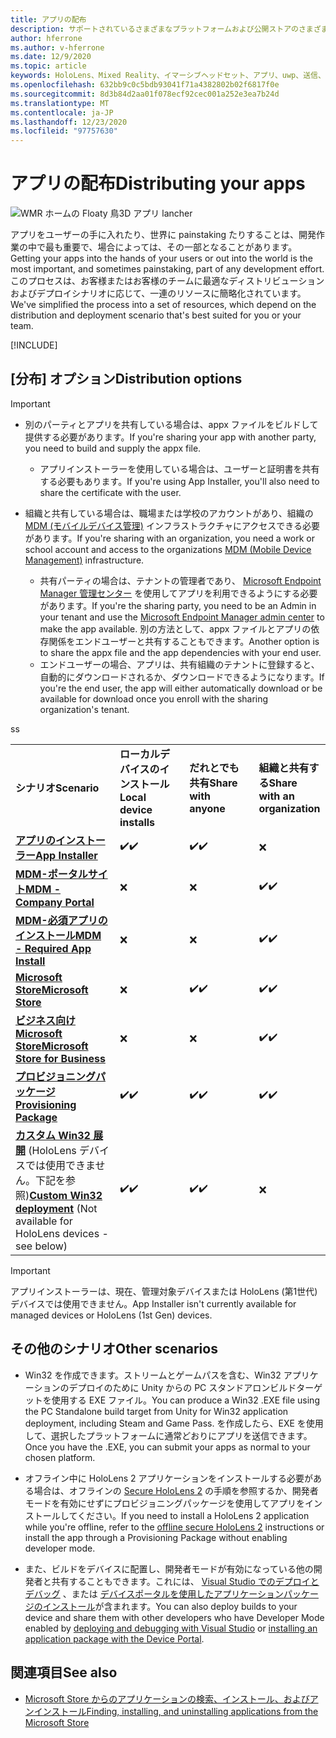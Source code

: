 ```yaml
---
title: アプリの配布
description: サポートされているさまざまなプラットフォームおよび公開ストアのさまざまなディストリビューションオプションの概要です。
author: hferrone
ms.author: v-hferrone
ms.date: 12/9/2020
ms.topic: article
keywords: HoloLens、Mixed Reality、イマーシブヘッドセット、アプリ、uwp、送信、送信、フィルター、メタデータ、システム要件、キーワード、wack、認定、パッケージ、appx、販売促進
ms.openlocfilehash: 632bb9c0c5bdb93041f71a4382802b02f6817f0e
ms.sourcegitcommit: 8d3b84d2aa01f078ecf92cec001a252e3ea7b24d
ms.translationtype: MT
ms.contentlocale: ja-JP
ms.lasthandoff: 12/23/2020
ms.locfileid: "97757630"
---
```

# <a name="distributing-your-apps"></a><span data-ttu-id="cf146-104">アプリの配布</span><span class="sxs-lookup"><span data-stu-id="cf146-104">Distributing your apps</span></span>

![WMR ホームの Floaty 鳥3D アプリ lancher](images/distribute-hero-image.png)

<span data-ttu-id="cf146-106">アプリをユーザーの手に入れたり、世界に painstaking たりすることは、開発作業の中で最も重要で、場合によっては、その一部となることがあります。</span><span class="sxs-lookup"><span data-stu-id="cf146-106">Getting your apps into the hands of your users or out into the world is the most important, and sometimes painstaking, part of any development effort.</span></span> <span data-ttu-id="cf146-107">このプロセスは、お客様またはお客様のチームに最適なディストリビューションおよびデプロイシナリオに応じて、一連のリソースに簡略化されています。</span><span class="sxs-lookup"><span data-stu-id="cf146-107">We've simplified the process into a set of resources, which depend on the distribution and deployment scenario that's best suited for you or your team.</span></span>

[!INCLUDE[](includes/before-submission.md)]

## <a name="distribution-options"></a><span data-ttu-id="cf146-108">[分布] オプション</span><span class="sxs-lookup"><span data-stu-id="cf146-108">Distribution options</span></span>

> [!IMPORTANT]
> * <span data-ttu-id="cf146-109">別のパーティとアプリを共有している場合は、appx ファイルをビルドして提供する必要があります。</span><span class="sxs-lookup"><span data-stu-id="cf146-109">If you're sharing your app with another party, you need to build and supply the appx file.</span></span> 
>     * <span data-ttu-id="cf146-110">アプリインストーラーを使用している場合は、ユーザーと証明書を共有する必要もあります。</span><span class="sxs-lookup"><span data-stu-id="cf146-110">If you're using App Installer, you'll also need to share the certificate with the user.</span></span>
> 
> * <span data-ttu-id="cf146-111">組織と共有している場合は、職場または学校のアカウントがあり、組織の [MDM (モバイルデバイス管理)](https://docs.microsoft.com/hololens/hololens-enroll-mdm) インフラストラクチャにアクセスできる必要があります。</span><span class="sxs-lookup"><span data-stu-id="cf146-111">If you're sharing with an organization, you need a work or school account and access to the organizations [MDM (Mobile Device Management)](https://docs.microsoft.com/hololens/hololens-enroll-mdm) infrastructure.</span></span>  
>    * <span data-ttu-id="cf146-112">共有パーティの場合は、テナントの管理者であり、 [Microsoft Endpoint Manager 管理センター](https://docs.microsoft.com/mem/intune/apps/apps-deploy) を使用してアプリを利用できるようにする必要があります。</span><span class="sxs-lookup"><span data-stu-id="cf146-112">If you're the sharing party, you need to be an Admin in your tenant and use the [Microsoft Endpoint Manager admin center](https://docs.microsoft.com/mem/intune/apps/apps-deploy) to make the app available.</span></span> <span data-ttu-id="cf146-113">別の方法として、appx ファイルとアプリの依存関係をエンドユーザーと共有することもできます。</span><span class="sxs-lookup"><span data-stu-id="cf146-113">Another option is to share the appx file and the app dependencies with your end user.</span></span>
>    * <span data-ttu-id="cf146-114">エンドユーザーの場合、アプリは、共有組織のテナントに登録すると、自動的にダウンロードされるか、ダウンロードできるようになります。</span><span class="sxs-lookup"><span data-stu-id="cf146-114">If you're the end user, the app will either automatically download or be available for download once you enroll with the sharing organization's tenant.</span></span> 

<table>
<colgroup>
    <col width="33%" />
    <col width="22%" />
    <col width="22%" />
    <col width="22%" />
</colgroup>
<tr>
    <td><span data-ttu-id="cf146-115"><strong>シナリオ</strong></span><span class="sxs-lookup"><span data-stu-id="cf146-115"><strong>Scenario</strong></span></span></td>
    <td><span data-ttu-id="cf146-116"><strong>ローカルデバイスのインストール</strong></span><span class="sxs-lookup"><span data-stu-id="cf146-116"><strong>Local device installs</strong></span></span></td>
    <td><span data-ttu-id="cf146-117"><strong>だれとでも共有</strong></span><span class="sxs-lookup"><span data-stu-id="cf146-117"><strong>Share with anyone</strong></span></span></td>
    <td><span data-ttu-id="cf146-118"><strong>組織と共有する</strong></span><span class="sxs-lookup"><span data-stu-id="cf146-118"><strong>Share with an organization</strong></span></span></td>
</tr>
<tr>
    <td><span data-ttu-id="cf146-119"><a href="https://docs.microsoft.com/hololens/app-deploy-app-installer"><strong>アプリのインストーラー</strong></span><span class="sxs-lookup"><span data-stu-id="cf146-119"><a href="https://docs.microsoft.com/hololens/app-deploy-app-installer"><strong>App Installer</strong></span></span></td>
    <td><span data-ttu-id="cf146-120">✔️</span><span class="sxs-lookup"><span data-stu-id="cf146-120">✔️</span></span></td>
    <td><span data-ttu-id="cf146-121">✔️</span><span class="sxs-lookup"><span data-stu-id="cf146-121">✔️</span></span></td>
    <td>❌</td>
</tr>
<tr>
    <td><span data-ttu-id="cf146-122"><a href="https://docs.microsoft.com/hololens/app-deploy-app-installer"><strong>MDM-ポータルサイト</strong></a></span><span class="sxs-lookup"><span data-stu-id="cf146-122"><a href="https://docs.microsoft.com/hololens/app-deploy-app-installer"><strong>MDM - Company Portal</strong></a></span></span></td>
    <td>❌</td>
    <td>❌</td>
    <td><span data-ttu-id="cf146-123">✔️</span><span class="sxs-lookup"><span data-stu-id="cf146-123">✔️</span></span></td>
</tr>
<tr>
    <td><span data-ttu-id="cf146-124"><a href="https://docs.microsoft.com/hololens/app-deploy-intune"><strong>MDM-必須アプリのインストール</strong></a></span><span class="sxs-lookup"><span data-stu-id="cf146-124"><a href="https://docs.microsoft.com/hololens/app-deploy-intune"><strong>MDM - Required App Install</strong></a></span></span></td>
    <td>❌</td>
    <td>❌</td>
    <td><span data-ttu-id="cf146-125">✔️</span><span class="sxs-lookup"><span data-stu-id="cf146-125">✔️</span></span></td>
</tr>
<tr>
    <td><span data-ttu-id="cf146-126"><a href="submitting-an-app-to-the-microsoft-store.md"><strong>Microsoft Store</strong></a></span><span class="sxs-lookup"><span data-stu-id="cf146-126"><a href="submitting-an-app-to-the-microsoft-store.md"><strong>Microsoft Store</strong></a></span></span></td>
    <td>❌</td>
    <td><span data-ttu-id="cf146-127">✔️</span><span class="sxs-lookup"><span data-stu-id="cf146-127">✔️</span></span></td>
    <td><span data-ttu-id="cf146-128">✔️</span><span class="sxs-lookup"><span data-stu-id="cf146-128">✔️</span></span></td><span data-ttu-id="cf146-129">s</span><span class="sxs-lookup"><span data-stu-id="cf146-129">s</span></span>
</tr>
<tr>
    <td><span data-ttu-id="cf146-130"><a href="https://docs.microsoft.com/hololens/app-deploy-store-business"><strong>ビジネス向け Microsoft Store</strong></a></span><span class="sxs-lookup"><span data-stu-id="cf146-130"><a href="https://docs.microsoft.com/hololens/app-deploy-store-business"><strong>Microsoft Store for Business</strong></a></span></span></td>
    <td>❌</td>
    <td>❌</td>
    <td><span data-ttu-id="cf146-131">✔️</span><span class="sxs-lookup"><span data-stu-id="cf146-131">✔️</span></span></td>
</tr>
<tr>
    <td><span data-ttu-id="cf146-132"><a href="https://docs.microsoft.com/hololens/app-deploy-provisioning-package"><strong>プロビジョニングパッケージ</strong></a></span><span class="sxs-lookup"><span data-stu-id="cf146-132"><a href="https://docs.microsoft.com/hololens/app-deploy-provisioning-package"><strong>Provisioning Package</strong></a></span></span></td>
    <td><span data-ttu-id="cf146-133">✔️</span><span class="sxs-lookup"><span data-stu-id="cf146-133">✔️</span></span></td>
    <td><span data-ttu-id="cf146-134">✔️</span><span class="sxs-lookup"><span data-stu-id="cf146-134">✔️</span></span></td>
    <td><span data-ttu-id="cf146-135">✔️</span><span class="sxs-lookup"><span data-stu-id="cf146-135">✔️</span></span></td>
</tr>
<tr>
    <td><span data-ttu-id="cf146-136"><a href="#other-scenarios"><strong>カスタム Win32 展開</strong></a> (HoloLens デバイスでは使用できません。下記を参照)</span><span class="sxs-lookup"><span data-stu-id="cf146-136"><a href="#other-scenarios"><strong>Custom Win32 deployment</strong></a> (Not available for HoloLens devices - see below)</span></span></td>
    <td><span data-ttu-id="cf146-137">✔️</span><span class="sxs-lookup"><span data-stu-id="cf146-137">✔️</span></span></td>
    <td><span data-ttu-id="cf146-138">✔️</span><span class="sxs-lookup"><span data-stu-id="cf146-138">✔️</span></span></td>
    <td>❌</td>
</tr>
</table>

> [!IMPORTANT]
> <span data-ttu-id="cf146-139">アプリインストーラーは、現在、管理対象デバイスまたは HoloLens (第1世代) デバイスでは使用できません。</span><span class="sxs-lookup"><span data-stu-id="cf146-139">App Installer isn't currently available for managed devices or HoloLens (1st Gen) devices.</span></span>

## <a name="other-scenarios"></a><span data-ttu-id="cf146-140">その他のシナリオ</span><span class="sxs-lookup"><span data-stu-id="cf146-140">Other scenarios</span></span>

* <span data-ttu-id="cf146-141">Win32 を作成できます。ストリームとゲームパスを含む、Win32 アプリケーションのデプロイのために Unity からの PC スタンドアロンビルドターゲットを使用する EXE ファイル。</span><span class="sxs-lookup"><span data-stu-id="cf146-141">You can produce a Win32 .EXE file using the PC Standalone build target from Unity for Win32 application deployment, including Steam and Game Pass.</span></span> <span data-ttu-id="cf146-142">を作成したら、EXE を使用して、選択したプラットフォームに通常どおりにアプリを送信できます。</span><span class="sxs-lookup"><span data-stu-id="cf146-142">Once you have the .EXE, you can submit your apps as normal to your chosen platform.</span></span> 

* <span data-ttu-id="cf146-143">オフライン中に HoloLens 2 アプリケーションをインストールする必要がある場合は、オフラインの [Secure HoloLens 2](https://docs.microsoft.com/hololens/hololens-common-scenarios-offline-secure) の手順を参照するか、開発者モードを有効にせずにプロビジョニングパッケージを使用してアプリをインストールしてください。</span><span class="sxs-lookup"><span data-stu-id="cf146-143">If you need to install a HoloLens 2 application while you're offline, refer to the [offline secure HoloLens 2](https://docs.microsoft.com/hololens/hololens-common-scenarios-offline-secure) instructions or install the app through a Provisioning Package without enabling developer mode.</span></span>

* <span data-ttu-id="cf146-144">また、ビルドをデバイスに配置し、開発者モードが有効になっている他の開発者と共有することもできます。これには、 [Visual Studio でのデプロイとデバッグ](../develop/platform-capabilities-and-apis/using-visual-studio.md) 、または [デバイスポータルを使用したアプリケーションパッケージのインストール](https://docs.microsoft.com/hololens/holographic-custom-apps#installing-an-application-package-with-the-device-portal)が含まれます。</span><span class="sxs-lookup"><span data-stu-id="cf146-144">You can also deploy builds to your device and share them with other developers who have Developer Mode enabled by [deploying and debugging with Visual Studio](../develop/platform-capabilities-and-apis/using-visual-studio.md) or [installing an application package with the Device Portal](https://docs.microsoft.com/hololens/holographic-custom-apps#installing-an-application-package-with-the-device-portal).</span></span>

## <a name="see-also"></a><span data-ttu-id="cf146-145">関連項目</span><span class="sxs-lookup"><span data-stu-id="cf146-145">See also</span></span>
* [<span data-ttu-id="cf146-146">Microsoft Store からのアプリケーションの検索、インストール、およびアンインストール</span><span class="sxs-lookup"><span data-stu-id="cf146-146">Finding, installing, and uninstalling applications from the Microsoft Store</span></span>](https://docs.microsoft.com/hololens/holographic-store-apps)


